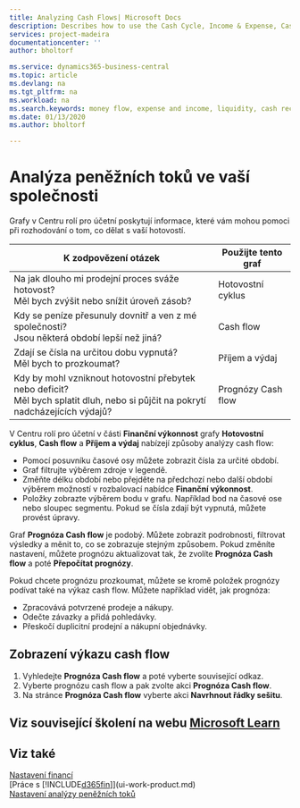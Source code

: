 ```yaml
---
title: Analyzing Cash Flows| Microsoft Docs
description: Describes how to use the Cash Cycle, Income & Expense, Cash Flow, and Cash Flow Forecast charts to analyze the past and future flow of money in and out of your company.
services: project-madeira
documentationcenter: ''
author: bholtorf

ms.service: dynamics365-business-central
ms.topic: article
ms.devlang: na
ms.tgt_pltfrm: na
ms.workload: na
ms.search.keywords: money flow, expense and income, liquidity, cash receipts minus cash payments, Cartera
ms.date: 01/13/2020
ms.author: bholtorf

---
```

# Analýza peněžních toků ve vaší společnosti
  Grafy v Centru rolí pro účetní poskytují informace, které vám mohou pomoci při rozhodování o tom, co dělat s vaší hotovostí.

| K zodpovězení otázek | Použijte tento graf |
| --- | --- |
| Na jak dlouho mi prodejní proces sváže hotovost?</br> Měl bych zvýšit nebo snížit úroveň zásob? | Hotovostní cyklus |
| Kdy se peníze přesunuly dovnitř a ven z mé společnosti?</br> Jsou některá období lepší než jiná? | Cash flow |
| Zdají se čísla na určitou dobu vypnutá?</br> Měl bych to prozkoumat? | Příjem a výdaj |
| Kdy by mohl vzniknout hotovostní přebytek nebo deficit? </br>Měl bych splatit dluh, nebo si půjčit na pokrytí nadcházejících výdajů? | Prognózy Cash flow |

V Centru rolí pro účetní v části **Finanční výkonnost** grafy **Hotovostní cyklus**, **Cash flow** a **Příjem a výdaj** nabízejí způsoby analýzy cash flow:

* Pomocí posuvníku časové osy můžete zobrazit čísla za určité období.
* Graf filtrujte výběrem zdroje v legendě.
* Změňte délku období nebo přejděte na předchozí nebo další období výběrem možností v rozbalovací nabídce **Finanční výkonnost**.
* Položky zobrazte výběrem bodu v grafu. Například bod na časové ose nebo sloupec segmentu. Pokud se čísla zdají být vypnutá, můžete provést úpravy.

Graf **Prognóza Cash flow**  je podobý. Můžete zobrazit podrobnosti, filtrovat výsledky a měnit to, co se zobrazuje stejným způsobem. Pokud změníte nastavení, můžete prognózu aktualizovat tak, že zvolíte **Prognóza Cash flow** a poté **Přepočítat prognózy**.

Pokud chcete prognózu prozkoumat, můžete se kromě položek prognózy podívat také na výkaz cash flow. Můžete například vidět, jak prognóza:

* Zpracovává potvrzené prodeje a nákupy.
* Odečte závazky a přidá pohledávky.
* Přeskočí duplicitní prodejní a nákupní objednávky.

## Zobrazení výkazu cash flow
1. Vyhledejte **Prognóza Cash flow** a poté vyberte související odkaz.
2. Vyberte prognózu cash flow a pak zvolte akci **Prognóza Cash flow**.
3. Na stránce **Prognóza Cash flow** vyberte akci **Navrhnout řádky sešitu**.

## Viz související školení na webu [Microsoft Learn](/learn/modules/forecast-cash-flow-dynamics-365-business-central/index)

## Viz také
[Nastavení financí](finance-setup-finance.md)  
[Práce s [!INCLUDE[d365fin](includes/d365fin_md.md)]](ui-work-product.md)  
[Nastavení analýzy peněžních toků](finance-setup-cash-flow-analyses.md)

